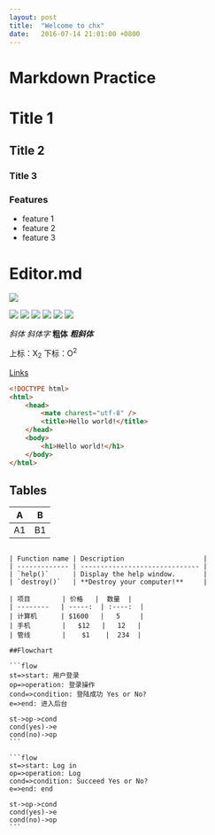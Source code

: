 ```yaml
---
layout: post
title:  "Welcome to chx"
date:   2016-07-14 21:01:00 +0800
---
```

# Markdown Practice

# Title 1
## Title 2
### Title 3

### Features
- feature 1
- feature 2
- feature 3

# Editor.md

![](https://pandao.github.io/editor.md/images/logos/editormd-logo-180x180.png)

![](https://img.shields.io/github/stars/pandao/editor.md.svg) ![](https://img.shields.io/github/forks/pandao/editor.md.svg) ![](https://img.shields.io/github/tag/pandao/editor.md.svg) ![](https://img.shields.io/github/release/pandao/editor.md.svg) ![](https://img.shields.io/github/issues/pandao/editor.md.svg) ![](https://img.shields.io/bower/v/editor.md.svg)

*斜体* _斜体字_
**粗体** 
***粗斜体***

上标：X<sub>2</sub>  下标：O<sup>2</sup>

[Links](https://pandao.github.io/editor.md/)

```html
<!DOCTYPE html>
<html>
    <head>
        <mate charest="utf-8" />
        <title>Hello world!</title>
    </head>
    <body>
        <h1>Hello world!</h1>
    </body>
</html>
```

## Tables

| A | B |
| -  | - |
| A1 | B1 |

~~~~~~~~~~~~~~~~~

| Function name | Description                    |
| ------------- | ------------------------------ |
| `help()`      | Display the help window.       |
| `destroy()`   | **Destroy your computer!**     |

| 项目        | 价格   |  数量  |
| --------   | -----:  | :----:  |
| 计算机      | $1600   |   5     |
| 手机        |   $12   |   12   |
| 管线        |    $1    |  234  |

##Flowchart

```flow
st=>start: 用户登录
op=>operation: 登录操作
cond=>condition: 登陆成功 Yes or No?
e=>end: 进入后台

st->op->cond
cond(yes)->e
cond(no)->op
```

```flow
st=>start: Log in 
op=>operation: Log 
cond=>condition: Succeed Yes or No?
e=>end: end 

st->op->cond
cond(yes)->e
cond(no)->op
```
